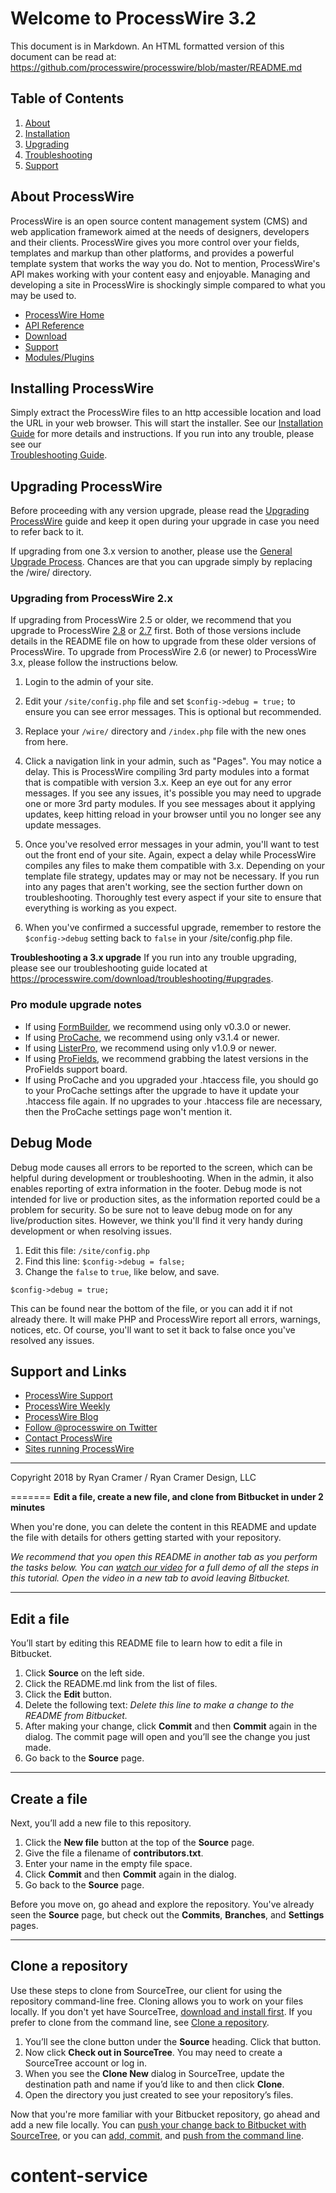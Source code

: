 # Welcome to ProcessWire 3.2

This document is in Markdown. An HTML formatted version of this document
can be read at: https://github.com/processwire/processwire/blob/master/README.md


## Table of Contents

1. [About](#about-processwire)
2. [Installation](#installing-processwire)
3. [Upgrading](#upgrading-processwire)
4. [Troubleshooting](https://processwire.com/docs/install/troubleshooting/)
5. [Support](#support-and-links)


## About ProcessWire

ProcessWire is an open source content management system (CMS) and web
application framework aimed at the needs of designers, developers and their
clients. ProcessWire gives you more control over your fields, templates and
markup than other platforms, and provides a powerful template system that
works the way you do. Not to mention, ProcessWire's API makes working with
your content easy and enjoyable. Managing and developing a site in
ProcessWire is shockingly simple compared to what you may be used to.

* [ProcessWire Home](https://processwire.com)
* [API Reference](https://processwire.com/api/ref/)
* [Download](https://processwire.com/download/)
* [Support](https://processwire.com/talk/)
* [Modules/Plugins](http://modules.processwire.com)


## Installing ProcessWire

Simply extract the ProcessWire files to an http accessible location and
load the URL in your web browser. This will start the installer. See our
[Installation Guide](https://processwire.com/docs/install/new/) for more
details and instructions. If you run into any trouble, please see our  
[Troubleshooting Guide](https://processwire.com/docs/install/troubleshooting/).


## Upgrading ProcessWire

Before proceeding with any version upgrade, please read the
[Upgrading ProcessWire](https://processwire.com/docs/install/upgrade/)
guide and keep it open during your upgrade in case you need to refer back to it.

If upgrading from one 3.x version to another, please use the
[General Upgrade Process](https://processwire.com/docs/install/upgrade/#general-upgrade-process).
Chances are that you can upgrade simply by replacing the /wire/ directory.


### Upgrading from ProcessWire 2.x

If upgrading from ProcessWire 2.5 or older, we recommend that you upgrade
to ProcessWire [2.8](https://github.com/processwire/processwire-legacy) or
[2.7](https://github.com/ryancramerdesign/processwire) first. Both of those
versions include details in the README file on how to upgrade from these
older versions of ProcessWire. To upgrade from ProcessWire 2.6 (or newer)
to ProcessWire 3.x, please follow the instructions below.

1. Login to the admin of your site.

2. Edit your `/site/config.php` file and set `$config->debug = true;` to ensure
   you can see error messages. This is optional but recommended.

3. Replace your `/wire/` directory and `/index.php` file with the new ones from here.

4. Click a navigation link in your admin, such as "Pages". You may notice a delay.
   This is ProcessWire compiling 3rd party modules into a format that is
   compatible with version 3.x. Keep an eye out for any error messages.
   If you see any issues, it's possible you may need to upgrade one or more
   3rd party modules. If you see messages about it applying updates, keep hitting
   reload in your browser until you no longer see any update messages.

5. Once you've resolved error messages in your admin, you'll want to test out
   the front end of your site. Again, expect a delay while ProcessWire compiles
   any files to make them compatible with 3.x. Depending on your template file
   strategy, updates may or may not be necessary. If you run into any pages
   that aren't working, see the section further down on troubleshooting.
   Thoroughly test every aspect if your site to ensure that everything is
   working as you expect.

6. When you've confirmed a successful upgrade, remember to restore the
   `$config->debug` setting back to `false` in your /site/config.php file.

**Troubleshooting a 3.x upgrade**
If you run into any trouble upgrading, please see our troubleshooting guide
located at <https://processwire.com/download/troubleshooting/#upgrades>.


### Pro module upgrade notes

- If using [FormBuilder](https://processwire.com/api/modules/form-builder/),
  we recommend using only v0.3.0 or newer.
- If using [ProCache](https://processwire.com/api/modules/procache/),
  we recommend using only v3.1.4 or newer.
- If using [ListerPro](https://processwire.com/api/modules/lister-pro/),
  we recommend using only v1.0.9 or newer.
- If using [ProFields](https://processwire.com/api/modules/profields/),
  we recommend grabbing the latest versions in the ProFields support board.
- If using ProCache and you upgraded your .htaccess file, you should
  go to your ProCache settings after the upgrade to have it update
  your .htaccess file again. If no upgrades to your .htaccess file
  are necessary, then the ProCache settings page won't mention it.


## Debug Mode

Debug mode causes all errors to be reported to the screen, which can be
helpful during development or troubleshooting. When in the admin, it also
enables reporting of extra information in the footer. Debug mode is not
intended for live or production sites, as the information reported could
be a problem for security. So be sure not to leave debug mode on for
any live/production sites. However, we think you'll find it very handy
during development or when resolving issues.

1. Edit this file: `/site/config.php`
2. Find this line: `$config->debug = false;`
3. Change the `false` to `true`, like below, and save.

```
$config->debug = true;
```

This can be found near the bottom of the file, or you can add it if not
already there. It will make PHP and ProcessWire report all errors, warnings,
notices, etc. Of course, you'll want to set it back to false once you've
resolved any issues.


## Support and Links

* [ProcessWire Support](https://processwire.com/talk/)
* [ProcessWire Weekly](https://weekly.pw/)
* [ProcessWire Blog](https://processwire.com/blog/)
* [Follow @processwire on Twitter](http://twitter.com/processwire/)
* [Contact ProcessWire](https://processwire.com/contact/)
* [Sites running ProcessWire](https://processwire.com/about/sites/)

------

Copyright 2018 by Ryan Cramer / Ryan Cramer Design, LLC

=======
**Edit a file, create a new file, and clone from Bitbucket in under 2 minutes**

When you're done, you can delete the content in this README and update the file with details for others getting started with your repository.

*We recommend that you open this README in another tab as you perform the tasks below. You can [watch our video](https://youtu.be/0ocf7u76WSo) for a full demo of all the steps in this tutorial. Open the video in a new tab to avoid leaving Bitbucket.*

---

## Edit a file

You’ll start by editing this README file to learn how to edit a file in Bitbucket.

1. Click **Source** on the left side.
2. Click the README.md link from the list of files.
3. Click the **Edit** button.
4. Delete the following text: *Delete this line to make a change to the README from Bitbucket.*
5. After making your change, click **Commit** and then **Commit** again in the dialog. The commit page will open and you’ll see the change you just made.
6. Go back to the **Source** page.

---

## Create a file

Next, you’ll add a new file to this repository.

1. Click the **New file** button at the top of the **Source** page.
2. Give the file a filename of **contributors.txt**.
3. Enter your name in the empty file space.
4. Click **Commit** and then **Commit** again in the dialog.
5. Go back to the **Source** page.

Before you move on, go ahead and explore the repository. You've already seen the **Source** page, but check out the **Commits**, **Branches**, and **Settings** pages.

---

## Clone a repository

Use these steps to clone from SourceTree, our client for using the repository command-line free. Cloning allows you to work on your files locally. If you don't yet have SourceTree, [download and install first](https://www.sourcetreeapp.com/). If you prefer to clone from the command line, see [Clone a repository](https://confluence.atlassian.com/x/4whODQ).

1. You’ll see the clone button under the **Source** heading. Click that button.
2. Now click **Check out in SourceTree**. You may need to create a SourceTree account or log in.
3. When you see the **Clone New** dialog in SourceTree, update the destination path and name if you’d like to and then click **Clone**.
4. Open the directory you just created to see your repository’s files.

Now that you're more familiar with your Bitbucket repository, go ahead and add a new file locally. You can [push your change back to Bitbucket with SourceTree](https://confluence.atlassian.com/x/iqyBMg), or you can [add, commit,](https://confluence.atlassian.com/x/8QhODQ) and [push from the command line](https://confluence.atlassian.com/x/NQ0zDQ).
# content-service
